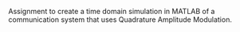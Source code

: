 Assignment to create a time domain simulation in MATLAB of a communication system that uses Quadrature Amplitude Modulation.
